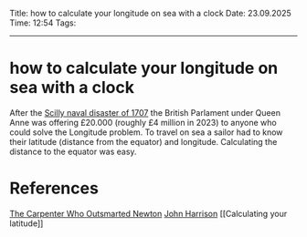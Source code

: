 Title: how to calculate your longitude on sea with a clock
Date: 23.09.2025
Time: 12:54
Tags: 

---
# how to calculate your longitude on sea with a clock

After the [Scilly naval disaster of 1707](https://en.wikipedia.org/wiki/Scilly_naval_disaster_of_1707 "Scilly naval disaster of 1707") the British Parlament under Queen Anne was offering £20.000 (roughly £4 million in 2023) to anyone who could solve the Longitude problem. 
To travel on sea a sailor had to know their latitude (distance from the equator) and longitude. 
Calculating the distance to the equator was easy. 

# References
[The Carpenter Who Outsmarted Newton](https://youtube.com/shorts/MnbZLgjfLhQ?si=oSu6l4QtXl-hIml0)
[John Harrison](https://en.wikipedia.org/wiki/John_Harrison)
[[Calculating your latitude]]